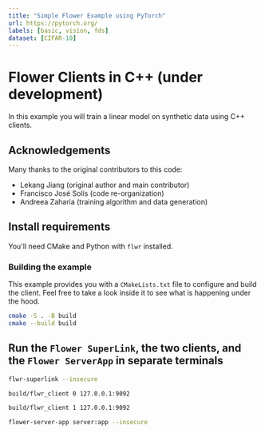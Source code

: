 ```yaml
---
title: "Simple Flower Example using PyTorch"
url: https://pytorch.org/
labels: [basic, vision, fds]
dataset: [CIFAR-10]
---
```


# Flower Clients in C++ (under development)

In this example you will train a linear model on synthetic data using C++ clients.

## Acknowledgements

Many thanks to the original contributors to this code:

- Lekang Jiang (original author and main contributor)
- Francisco José Solís (code re-organization)
- Andreea Zaharia (training algorithm and data generation)

## Install requirements

You'll need CMake and Python with `flwr` installed.

### Building the example

This example provides you with a `CMakeLists.txt` file to configure and build the client. Feel free to take a look inside it to see what is happening under the hood.

```bash
cmake -S . -B build
cmake --build build
```

## Run the `Flower SuperLink`, the two clients, and the `Flower ServerApp` in separate terminals

```bash
flwr-superlink --insecure
```

```bash
build/flwr_client 0 127.0.0.1:9092
```

```bash
build/flwr_client 1 127.0.0.1:9092
```

```bash
flower-server-app server:app --insecure
```
